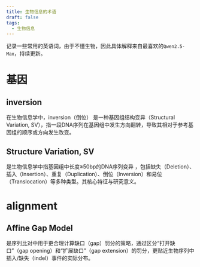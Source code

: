 ```yaml
---
title: 生物信息的术语
draft: false
tags:
  - 生物信息
---
```


记录一些常用的英语词，由于不懂生物，因此具体解释来自最喜欢的`Qwen2.5-Max`，持续更新。

# 基因

## inversion
在生物信息学中，inversion（倒位）  是一种基因组结构变异（Structural Variation, SV），指一段DNA序列在基因组中发生方向翻转，导致其相对于参考基因组的顺序或方向发生改变。

## Structure Variation, SV
是生物信息学中指基因组中长度≥50bp的DNA序列变异 ，包括缺失（Deletion）、插入（Insertion）、重复（Duplication）、倒位（Inversion）和易位（Translocation）等多种类型。其核心特征与研究意义。

# alignment

## Affine Gap Model
 是序列比对中用于更合理计算缺口（gap）罚分的策略，通过区分“打开缺口”（gap opening）和“扩展缺口”（gap extension）的罚分，更贴近生物序列中插入/缺失（indel）事件的实际分布。

